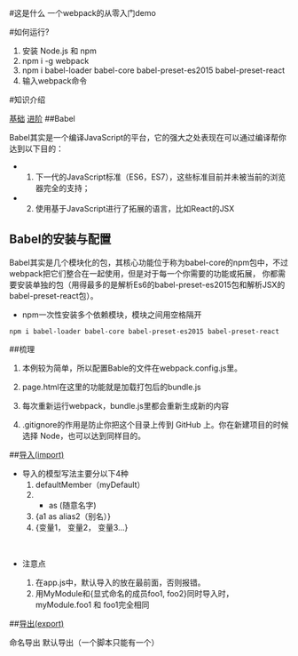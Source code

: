#这是什么
一个webpack的从零入门demo

#如何运行?

1. 安装 Node.js 和 npm
2. npm i -g webpack
3. npm i babel-loader babel-core babel-preset-es2015 babel-preset-react
4. 输入webpack命令

#知识介绍

[基础](https://github.com/jirengu-inc/jrg-project-5/issues/1) [进阶](http://www.jianshu.com/p/42e11515c10f)
##Babel

Babel其实是一个编译JavaScript的平台，它的强大之处表现在可以通过编译帮你达到以下目的：

- 1. 下一代的JavaScript标准（ES6，ES7），这些标准目前并未被当前的浏览器完全的支持； 
- 2. 使用基于JavaScript进行了拓展的语言，比如React的JSX

##	Babel的安装与配置

Babel其实是几个模块化的包，其核心功能位于称为babel-core的npm包中，不过webpack把它们整合在一起使用，但是对于每一个你需要的功能或拓展， 你都需要安装单独的包（用得最多的是解析Es6的babel-preset-es2015包和解析JSX的babel-preset-react包）。

- npm一次性安装多个依赖模块，模块之间用空格隔开
```
npm i babel-loader babel-core babel-preset-es2015 babel-preset-react
```
##梳理

1. 本例较为简单，所以配置Bable的文件在webpack.config.js里。

2. page.html在这里的功能就是加载打包后的bundle.js

3. 每次重新运行webpack，bundle.js里都会重新生成新的内容

4. .gitignore的作用是防止你把这个目录上传到 GitHub 上。你在新建项目的时候选择 Node，也可以达到同样目的。

##[导入(import)](https://developer.mozilla.org/zh-CN/docs/Web/JavaScript/Reference/Statements/import)

- 导入的模型写法主要分以下4种
	1. defaultMember（myDefault）
	2. * as (随意名字)
	3. {a1 as alias2（别名）}
	4. {变量1， 变量2， 变量3...}

<br>

- 注意点

	1. 在app.js中，默认导入的放在最前面，否则报错。
	2. 用MyModule和{显式命名的成员foo1, foo2}同时导入时， myModule.foo1 和 foo1完全相同

##[导出(export)](https://developer.mozilla.org/zh-CN/docs/Web/JavaScript/Reference/Statements/export)

命名导出 默认导出（一个脚本只能有一个）
